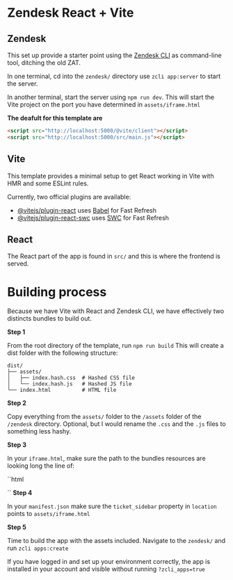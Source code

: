# Zendesk React + Vite

## Zendesk

This set up provide a starter point using the [Zendesk CLI](https://developer.zendesk.com/documentation/apps/getting-started/using-zcli/#app-configuration-file) as command-line tool, ditching the old ZAT.

In one terminal, cd into the `zendesk/` directory use `zcli app:server` to start the server.

In another terminal, start the server using `npm run dev`. This will start the Vite project on the port you have determined in `assets/iframe.html`

**The deafult for this template are**

```html
<script src="http://localhost:5000/@vite/client"></script>
<script src="http://localhost:5000/src/main.js"></script>
```

## Vite

This template provides a minimal setup to get React working in Vite with HMR and some ESLint rules.

Currently, two official plugins are available:

- [@vitejs/plugin-react](https://github.com/vitejs/vite-plugin-react/blob/main/packages/plugin-react/README.md) uses [Babel](https://babeljs.io/) for Fast Refresh
- [@vitejs/plugin-react-swc](https://github.com/vitejs/vite-plugin-react-swc) uses [SWC](https://swc.rs/) for Fast Refresh

## React

The React part of the app is found in `src/` and this is where the frontend is served.

# Building process

Because we have Vite with React and Zendesk CLI, we have effectively two distincts bundles to build out.

**Step 1**

From the root directory of the template, run
`npm run build`
This will create a dist folder with the following structure:

```
dist/
├── assets/
│   ├── index.hash.css  # Hashed CSS file
│   └── index.hash.js   # Hashed JS file
└── index.html          # HTML file
```

**Step 2**

Copy everything from the `assets/` folder to the `/assets` folder of the `/zendesk` directory.
Optional, but I would rename the `.css` and the `.js` files to something less hashy.

**Step 3**

In your `iframe.html`, make sure the path to the bundles resources are looking long the line of:

``html

<link rel="stylesheet" href="assets/style.css" />
<script src="assets/bundled-js.js"></script>

``
**Step 4**

In your `manifest.json` make sure the `ticket_sidebar` property in `location` points to `assets/iframe.html`

**Step 5**

Time to build the app with the assets included.
Navigate to the `zendesk/` and run `zcli apps:create`

If you have logged in and set up your environment correctly, the app is installed in your account and visible without running `?zcli_apps=true`

